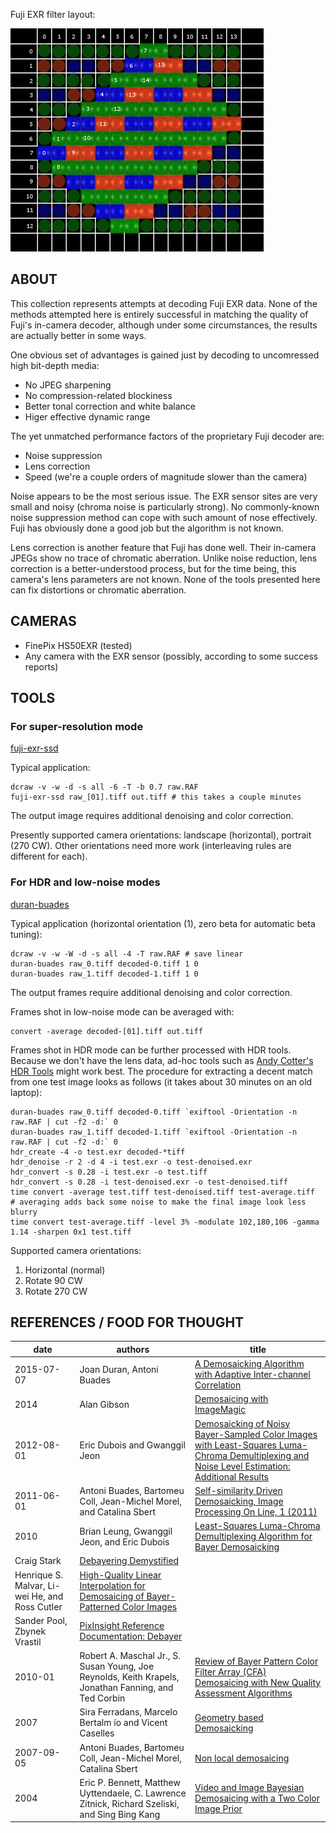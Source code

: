 Fuji EXR filter layout:

<img src="doc/image/fuji-cfm.png" width="405" height="357" />


## ABOUT

This collection represents attempts at decoding Fuji EXR data. None of the
methods attempted here is entirely successful in matching the quality of Fuji's
in-camera decoder, although under some circumstances, the results are actually
better in some ways.

One obvious set of advantages is gained just by decoding to uncomressed high
bit-depth media:

  * No JPEG sharpening
  * No compression-related blockiness
  * Better tonal correction and white balance
  * Higer effective dynamic range

The yet unmatched performance factors of the proprietary Fuji decoder are:

  * Noise suppression
  * Lens correction
  * Speed (we're a couple orders of magnitude slower than the camera)

Noise appears to be the most serious issue. The EXR sensor sites are very small
and noisy (chroma noise is particularly strong). No commonly-known noise
suppression method can cope with such amount of nose effectively. Fuji has
obviously done a good job but the algorithm is not known.

Lens correction is another feature that Fuji has done well. Their in-camera
JPEGs show no trace of chromatic aberration. Unlike noise reduction, lens
correction is a better-understood process, but for the time being, this camera's
lens parameters are not known. None of the tools presented here can fix
distortions or chromatic aberration.

## CAMERAS

  * FinePix HS50EXR (tested)
  * Any camera with the EXR sensor (possibly, according to some success
    reports)

## TOOLS

### For super-resolution mode

[fuji-exr-ssd](https://github.com/selkovjr/fuji-exr-decoders/tree/master/fuji-exr-ssd)

Typical application:
```
dcraw -v -w -d -s all -6 -T -b 0.7 raw.RAF
fuji-exr-ssd raw_[01].tiff out.tiff # this takes a couple minutes
```
The output image requires additional denoising and color correction.

Presently supported camera orientations: landscape (horizontal), portrait (270 CW). Other orientations need more work (interleaving rules are different for each).


### For HDR and low-noise modes

[duran-buades](https://github.com/selkovjr/fuji-exr-decoders/tree/master/Duran-Buades-2015)

Typical application (horizontal orientation (1), zero beta for automatic beta
tuning):
```
dcraw -v -w -W -d -s all -4 -T raw.RAF # save linear
duran-buades raw_0.tiff decoded-0.tiff 1 0
duran-buades raw_1.tiff decoded-1.tiff 1 0
```

The output frames require additional denoising and color correction.

Frames shot in low-noise mode can be averaged with:

```
convert -average decoded-[01].tiff out.tiff
```

Frames shot in HDR mode can be further processed with HDR tools. Because we
don't have the lens data, ad-hoc tools such as [Andy Cotter's HDR
Tools](http://ttic.uchicago.edu/~cotter/projects/hdr_tools/) might work best.
The procedure for extracting a decent match from one test image looks as
follows (it takes about 30 minutes on an old laptop):

```
duran-buades raw_0.tiff decoded-0.tiff `exiftool -Orientation -n raw.RAF | cut -f2 -d:` 0
duran-buades raw_1.tiff decoded-1.tiff `exiftool -Orientation -n raw.RAF | cut -f2 -d:` 0
hdr_create -4 -o test.exr decoded-*tiff
hdr_denoise -r 2 -d 4 -i test.exr -o test-denoised.exr
hdr_convert -s 0.28 -i test.exr -o test.tiff
hdr_convert -s 0.28 -i test-denoised.exr -o test-denoised.tiff
time convert -average test.tiff test-denoised.tiff test-average.tiff  # averaging adds back some noise to make the final image look less blurry
time convert test-average.tiff -level 3% -modulate 102,180,106 -gamma 1.14 -sharpen 0x1 test.tiff

```

Supported camera orientations:

  1. Horizontal (normal)
  6. Rotate 90 CW
  8. Rotate 270 CW


## REFERENCES / FOOD FOR THOUGHT

date | authors | title
---|---|---
2015-07-07 | Joan Duran, Antoni Buades | [A Demosaicking Algorithm with Adaptive Inter-channel Correlation](http://www.ipol.im/pub/art/2015/145)
2014 | Alan Gibson | [Demosaicing with ImageMagic](http://im.snibgo.com/demosaic.htm)
2012-08-01 | Eric Dubois and Gwanggil Jeon | [Demosaicking of Noisy Bayer-Sampled Color Images with Least-Squares Luma-Chroma Demultiplexing and Noise Level Estimation: Additional Results](http://www.site.uottawa.ca/~edubois/lslcd_ne/)
2011-06-01 | Antoni Buades, Bartomeu Coll, Jean-Michel Morel, and Catalina Sbert | [Self-similarity Driven Demosaicking, Image Processing On Line, 1 (2011)](http://dx.doi.org/10.5201/ipol.2011.bcms-ssdd)
2010 | Brian Leung, Gwanggil Jeon, and Eric Dubois | [Least-Squares Luma-Chroma Demultiplexing Algorithm for Bayer Demosaicking](http://www.site.uottawa.ca/~edubois/lslcd/article/TIP-06195-2010.R1_2col.pdf)
 | Craig Stark | [Debayering Demystified](http://www.stark-labs.com/craig/resources/Articles-&-Reviews/Debayering_API.pdf)
 | Henrique S. Malvar, Li-wei He, and Ross Cutler | [High-Quality Linear Interpolation for Demosaicing of Bayer-Patterned Color Images](http://research.microsoft.com/pubs/102068/Demosaicing_ICASSP04.pdf)
 | Sander Pool, Zbynek Vrastil | [PixInsight Reference Documentation: Debayer](http://pixinsight.com/doc/tools/Debayer/Debayer.html)
2010-01 | Robert A. Maschal Jr., S. Susan Young, Joe Reynolds, Keith Krapels, Jonathan Fanning, and Ted Corbin | [Review of Bayer Pattern Color Filter Array (CFA) Demosaicing with New Quality Assessment Algorithms](http://www.arl.army.mil/arlreports/2010/ARL-TR-5061.pdf)
2007 | Sira Ferradans, Marcelo Bertalm ́ıo and Vicent Caselles | [Geometry based Demosaicking](http://www.gpi.upf.edu/static/sira/Sira_Ferradans/Demosaicking_files/GeometrybasedDemosaicking.pdf)
2007-09-05 | Antoni Buades, Bartomeu Coll, Jean-Michel Morel, Catalina Sbert | [Non local demosaicing](http://dmi.uib.es/~tami/publicacions/CMLA2007-15.pdf)
2004 | Eric P. Bennett, Matthew Uyttendaele, C. Lawrence Zitnick, Richard Szeliski, and Sing Bing Kang | [Video and Image Bayesian Demosaicing with a Two Color Image Prior](http://research.microsoft.com/en-us/um/people/larryz/bennett-eccv06.pdf)
